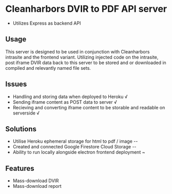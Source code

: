 # Cleanharbors DVIR to PDF API server
* Utilizes Express as backend API

## Usage
This server is designed to be used in conjunction with Cleanharbors intrasite and the frontend variant. Utilizing injected code on 
the intrasite, post iframe DVIR data back to this server to be stored and or downloaded in compiled and 
relevantly named file sets.

## Issues
* Handling and storing data when deployed to Heroku √
* Sending iframe content as POST data to server √
* Recieving and converting iframe content to be storable and readable on serverside √

## Solutions
* Utilise Heroku ephemeral storage for html to pdf / image --
* Created and connected Google Firestore Cloud Storage --
* Ability to run locally alongside electron frontend deployment ~

## Features
* Mass-download DVIR
* Mass-download report

